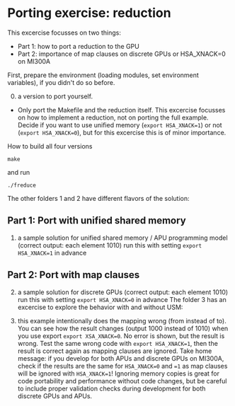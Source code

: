 # Porting exercise: reduction

This excercise focusses on two things:
- Part 1: how to port a reduction to the GPU
- Part 2: importance of map clauses on discrete GPUs or HSA_XNACK=0 on MI300A
  
First, prepare the environment (loading modules, set environment variables), if you didn't do so before.

0) a version to port yourself. 
- Only port the Makefile and the reduction itself.
This excercise focusses on how to implement a reduction, not on porting the full example. Decide if you want to use unified memory (```export HSA_XNACK=1```) or not (```export HSA_XNACK=0```), but for this excercise this is of minor importance.

How to build all four versions
```
make
```
and run
```
./freduce
```
The other folders 1 and 2 have different flavors of the solution:
## Part 1: Port with unified shared memory
1) a sample solution for unified shared memory / APU programming model (correct output: each element 1010)  run this with setting ```export HSA_XNACK=1``` in advance
## Part 2: Port with map clauses
2) a sample solution for discrete GPUs (correct output: each element 1010) run this with setting ```export HSA_XNACK=0``` in advance
The folder 3 has an excercise to explore the behavior with and without USM:

3) this example intentionally does the mapping wrong (from instead of to). You can see how the result changes (output 1000 instead of 1010) when you use export ```export XSA_XNACK=0```. No error is shown, but the result is wrong. 
Test the same wrong code with ```export HSA_XNACK=1```, then the result is correct again as mapping clauses are ignored.
Take home message: if you develop for both APUs and discrete GPUs on MI300A, check if the results are the same for ```HSA_XNACK=0``` and ```=1``` as map clauses will be ignored with ```HSA_XNACK=1```! Ignoring memory copies is great for code portability and performance without code changes, but be careful to include proper validation checks during development for both discrete GPUs and APUs.
